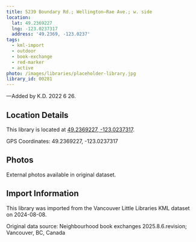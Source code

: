 ```yaml
---
title: 5239 Boundary Rd.; Wellington—Rae Ave.; w. side
location:
  lat: 49.2369227
  lng: -123.0237317
  address: '49.2369, -123.0237'
tags:
  - kml-import
  - outdoor
  - book-exchange
  - red-marker
  - active
photo: /images/libraries/placeholder-library.jpg
library_id: 00281
---
```

—Added by K.D. 2022 6 26.

## Location Details

This library is located at [49.2369227, -123.0237317](https://www.google.com/maps?q=49.2369227,-123.0237317).

GPS Coordinates: 49.2369227, -123.0237317

## Photos

External photos available in original dataset.

## Import Information

This library was imported from the Vancouver Little Libraries KML dataset on 2024-08-08.

Original data source: Neighbourhood book exchanges 2025.8.6.revision; Vancouver, BC, Canada
